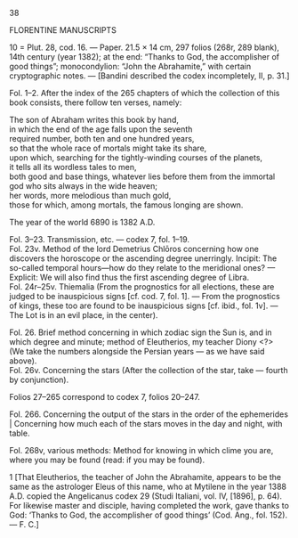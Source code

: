 38

FLORENTINE MANUSCRIPTS

10 = Plut. 28, cod. 16. — Paper. 21.5 × 14 cm, 297 folios (268r, 289 blank), 14th century (year 1382); at the end: “Thanks to God, the accomplisher of good things”; monocondylion: “John the Abrahamite,” with certain cryptographic notes. — [Bandini described the codex incompletely, II, p. 31.]

Fol. 1–2. After the index of the 265 chapters of which the collection of this book consists, there follow ten verses, namely:

The son of Abraham writes this book by hand,  
in which the end of the age falls upon the seventh  
required number, both ten and one hundred years,  
so that the whole race of mortals might take its share,  
upon which, searching for the tightly-winding courses of the planets,  
it tells all its wordless tales to men,  
both good and base things, whatever lies before them from the immortal  
god who sits always in the wide heaven;  
her words, more melodious than much gold,  
those for which, among mortals, the famous longing are shown.

The year of the world 6890 is 1382 A.D.

Fol. 3–23. Transmission, etc. — codex 7, fol. 1–19.  
Fol. 23v. Method of the lord Demetrius Chlōros concerning how one discovers the horoscope or the ascending degree unerringly. Incipit: The so-called temporal hours—how do they relate to the meridional ones? — Explicit: We will also find thus the first ascending degree of Libra.  
Fol. 24r–25v. Thiemalia (From the prognostics for all elections, these are judged to be inauspicious signs [cf. cod. 7, fol. 1]. — From the prognostics of kings, these too are found to be inauspicious signs [cf. ibid., fol. 1v]. — The Lot is in an evil place, in the center).

Fol. 26. Brief method concerning in which zodiac sign the Sun is, and in which degree and minute; method of Eleutherios, my teacher Diony <?> (We take the numbers alongside the Persian years — as we have said above).  
Fol. 26v. Concerning the stars (After the collection of the star, take — fourth by conjunction).

Folios 27–265 correspond to codex 7, folios 20–247.

Fol. 266. Concerning the output of the stars in the order of the ephemerides | Concerning how much each of the stars moves in the day and night, with table.

Fol. 268v, various methods: Method for knowing in which clime you are, where you may be found (read: if you may be found).

1 [That Eleutherios, the teacher of John the Abrahamite, appears to be the same as the astrologer Eleus of this name, who at Mytilene in the year 1388 A.D. copied the Angelicanus codex 29 (Studi Italiani, vol. IV, [1896], p. 64). For likewise master and disciple, having completed the work, gave thanks to God: ‘Thanks to God, the accomplisher of good things’ (Cod. Ang., fol. 152). — F. C.]